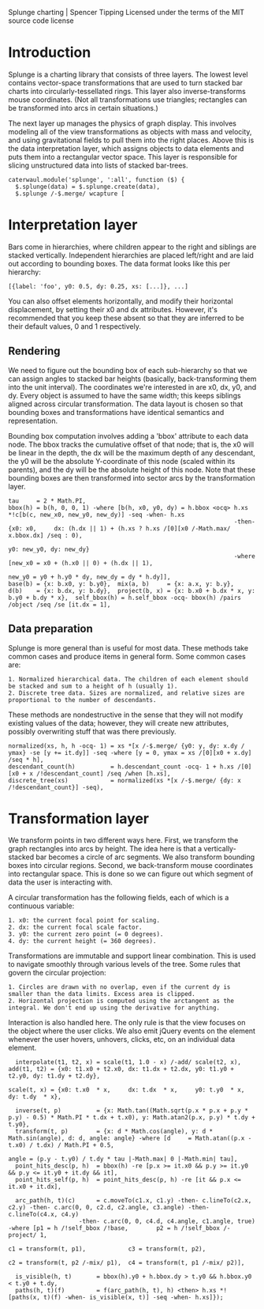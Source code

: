 Splunge charting | Spencer Tipping
Licensed under the terms of the MIT source code license

# Introduction

Splunge is a charting library that consists of three layers. The lowest level contains vector-space transformations that are used to turn stacked bar charts into circularly-tessellated rings.
This layer also inverse-transforms mouse coordinates. (Not all transformations use triangles; rectangles can be transformed into arcs in certain situations.)

The next layer up manages the physics of graph display. This involves modeling all of the view transformations as objects with mass and velocity, and using gravitational fields to pull them
into the right places. Above this is the data interpretation layer, which assigns objects to data elements and puts them into a rectangular vector space. This layer is responsible for slicing
unstructured data into lists of stacked bar-trees.

    caterwaul.module('splunge', ':all', function ($) {
      $.splunge(data) = $.splunge.create(data),
      $.splunge /-$.merge/ wcapture [

# Interpretation layer

Bars come in hierarchies, where children appear to the right and siblings are stacked vertically. Independent hierarchies are placed left/right and are laid out according to bounding boxes.
The data format looks like this per hierarchy:

    [{label: 'foo', y0: 0.5, dy: 0.25, xs: [...]}, ...]

You can also offset elements horizontally, and modify their horizontal displacement, by setting their x0 and dx attributes. However, it's recommended that you keep these absent so that they
are inferred to be their default values, 0 and 1 respectively.

## Rendering

We need to figure out the bounding box of each sub-hierarchy so that we can assign angles to stacked bar heights (basically, back-transforming them into the unit interval). The coordinates
we're interested in are x0, dx, y0, and dy. Every object is assumed to have the same width; this keeps siblings aligned across circular transformation. The data layout is chosen so that
bounding boxes and transformations have identical semantics and representation.

Bounding box computation involves adding a 'bbox' attribute to each data node. The bbox tracks the cumulative offset of that node; that is, the x0 will be linear in the depth, the dx will be
the maximum depth of any descendant, the y0 will be the absolute Y-coordinate of this node (scaled within its parents), and the dy will be the absolute height of this node. Note that these
bounding boxes are then transformed into sector arcs by the transformation layer.

    tau     = 2 * Math.PI,
    bbox(h) = b(h, 0, 0, 1) -where [b(h, x0, y0, dy) = h.bbox <ocq> h.xs *!c[b(c, new_x0, new_y0, new_dy)] -seq -when- h.xs
                                                                    -then- {x0: x0,     dx: (h.dx || 1) + (h.xs ? h.xs /[0][x0 /-Math.max/ x.bbox.dx] /seq : 0),
                                                                            y0: new_y0, dy: new_dy}
                                                                    -where [new_x0 = x0 + (h.x0 || 0) + (h.dx || 1),
                                                                            new_y0 = y0 + h.y0 * dy, new_dy = dy * h.dy]],
    base(b) = {x: b.x0, y: b.y0},  mix(a, b)     = {x: a.x, y: b.y},
    d(b)    = {x: b.dx, y: b.dy},  project(b, x) = {x: b.x0 + b.dx * x, y: b.y0 + b.dy * x},  self_bbox(h) = h.self_bbox -ocq- bbox(h) /pairs /object /seq /se [it.dx = 1],

## Data preparation

Splunge is more general than is useful for most data. These methods take common cases and produce items in general form. Some common cases are:

    1. Normalized hierarchical data. The children of each element should be stacked and sum to a height of h (usually 1).
    2. Discrete tree data. Sizes are normalized, and relative sizes are proportional to the number of descendants.

These methods are nondestructive in the sense that they will not modify existing values of the data; however, they will create new attributes, possibly overwriting stuff that was there
previously.

    normalized(xs, h, h -ocq- 1) = xs *[x /-$.merge/ {y0: y, dy: x.dy / ymax} -se [y += it.dy]] -seq -where [y = 0, ymax = xs /[0][x0 + x.dy] /seq * h],
    descendant_count(h)          = h.descendant_count -ocq- 1 + h.xs /[0][x0 + x /!descendant_count] /seq /when [h.xs],
    discrete_tree(xs)            = normalized(xs *[x /-$.merge/ {dy: x /!descendant_count}] -seq),

# Transformation layer

We transform points in two different ways here. First, we transform the graph rectangles into arcs by height. The idea here is that a vertically-stacked bar becomes a circle of arc segments.
We also transform bounding boxes into circular regions. Second, we back-transform mouse coordinates into rectangular space. This is done so we can figure out which segment of data the user is
interacting with.

A circular transformation has the following fields, each of which is a continuous variable:

    1. x0: the current focal point for scaling.
    2. dx: the current focal scale factor.
    3. y0: the current zero point (= 0 degrees).
    4. dy: the current height (= 360 degrees).

Transformations are immutable and support linear combination. This is used to navigate smoothly through various levels of the tree. Some rules that govern the circular projection:

    1. Circles are drawn with no overlap, even if the current dy is smaller than the data limits. Excess area is clipped.
    2. Horizontal projection is computed using the arctangent as the integral. We don't end up using the derivative for anything.

Interaction is also handled here. The only rule is that the view focuses on the object where the user clicks. We also emit jQuery events on the <canvas> element whenever the user hovers,
unhovers, clicks, etc, on an individual data element.

      interpolate(t1, t2, x) = scale(t1, 1.0 - x) /-add/ scale(t2, x),  add(t1, t2) = {x0: t1.x0 + t2.x0, dx: t1.dx + t2.dx, y0: t1.y0 + t2.y0, dy: t1.dy + t2.dy},
                                                                        scale(t, x) = {x0: t.x0  * x,     dx: t.dx  * x,     y0: t.y0  * x,     dy: t.dy  * x},

      inverse(t, p)          = {x: Math.tan((Math.sqrt(p.x * p.x + p.y * p.y) - 0.5) * Math.PI * t.dx + t.x0), y: Math.atan2(p.x, p.y) * t.dy + t.y0},
      transform(t, p)        = {x: d * Math.cos(angle), y: d * Math.sin(angle), d: d, angle: angle} -where [d     = Math.atan((p.x - t.x0) / t.dx) / Math.PI + 0.5,
                                                                                                            angle = (p.y - t.y0) / t.dy * tau |-Math.max| 0 |-Math.min| tau],
      point_hits_desc(p, h)  = bbox(h) -re [p.x >= it.x0 && p.y >= it.y0 && p.y <= it.y0 + it.dy && it],
      point_hits_self(p, h)  = point_hits_desc(p, h) -re [it && p.x <= it.x0 + it.dx],

      arc_path(h, t)(c)      = c.moveTo(c1.x, c1.y) -then- c.lineTo(c2.x, c2.y) -then- c.arc(0, 0, c2.d, c2.angle, c3.angle) -then- c.lineTo(c4.x, c4.y)
                        -then- c.arc(0, 0, c4.d, c4.angle, c1.angle, true) -where [p1 = h /!self_bbox /!base,        p2 = h /!self_bbox /-project/ 1,
                                                                                   c1 = transform(t, p1),            c3 = transform(t, p2),
                                                                                   c2 = transform(t, p2 /-mix/ p1),  c4 = transform(t, p1 /-mix/ p2)],

      is_visible(h, t)       = bbox(h).y0 + h.bbox.dy > t.y0 && h.bbox.y0 < t.y0 + t.dy,
      paths(h, t)(f)         = f(arc_path(h, t), h) <then> h.xs *![paths(x, t)(f) -when- is_visible(x, t)] -seq -when- h.xs]});